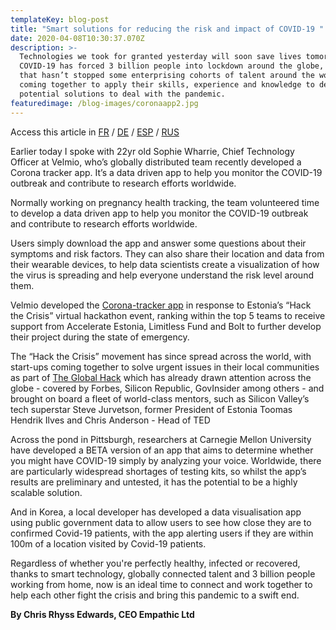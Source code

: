 ```yaml
---
templateKey: blog-post
title: "Smart solutions for reducing the risk and impact of COVID-19 "
date: 2020-04-08T10:30:37.070Z
description: >-
  Technologies we took for granted yesterday will soon save lives tomorrow.
  COVID-19 has forced 3 billion people into lockdown around the globe, but even
  that hasn’t stopped some enterprising cohorts of talent around the world from
  coming together to apply their skills, experience and knowledge to developing
  potential solutions to deal with the pandemic.
featuredimage: /blog-images/coronaapp2.jpg
---
```


Access this article in [FR](https://docs.google.com/document/d/1X9QnMpUmTlZe8tPuJ0FEDI9j92TUElQ8UF8eWhsaTTQ/edit) / [DE](https://docs.google.com/document/d/1ldZEFb4-6BTGTYNNEkKZXgjjmOubgkCTyVCXuerKKPg/edit) / [ESP](https://docs.google.com/document/d/1o2PNUqa-XNoKyT7Q4mQULvjGCD-wJ26vD1MvZpgZ1Gs/edit) / [RUS](https://drive.google.com/drive/folders/1ekE5UBAWwva5409ZjfYMVMUIrVsoK-2k)

Earlier today I spoke with 22yr old Sophie Wharrie, Chief Technology Officer at Velmio, who’s globally distributed team recently developed a Corona tracker app. It’s a data driven app to help you monitor the COVID-19 outbreak and contribute to research efforts worldwide.

Normally working on pregnancy health tracking, the team volunteered time to develop a data driven app to help you monitor the COVID-19 outbreak and contribute to research efforts worldwide.

Users simply download the app and answer some questions about their symptoms and risk factors. They can also share their location and data from their wearable devices, to help data scientists create a visualization of how the virus is spreading and help everyone understand the risk level around them.

Velmio developed the [Corona-tracker app](https://www.velmio.com/corona-tracker) in response to Estonia’s “Hack the Crisis” virtual hackathon event, ranking within the top 5 teams to receive support from Accelerate Estonia, Limitless Fund and Bolt to further develop their project during the state of emergency.

The “Hack the Crisis” movement has since spread across the world, with start-ups coming together to solve urgent issues in their local communities as part of [The Global Hack](https://theglobalhack.com/) which has already drawn attention across the globe - covered by Forbes, Silicon Republic, GovInsider among others - and brought on board a fleet of world-class mentors, such as Silicon Valley’s tech superstar Steve Jurvetson, former President of Estonia Toomas Hendrik Ilves and Chris Anderson - Head of TED

Across the pond in Pittsburgh, researchers at Carnegie Mellon University have developed a BETA version of an app that aims to determine whether you might have COVID-19 simply by analyzing your voice. Worldwide, there are particularly widespread shortages of testing kits, so whilst the app’s results are preliminary and untested, it has the potential to be a highly scalable solution.

And in Korea, a local developer has developed a data visualisation app using public government data to allow users to see how close they are to confirmed Covid-19 patients, with the app alerting users if they are within 100m of a location visited by Covid-19 patients.

Regardless of whether you're perfectly healthy, infected or recovered, thanks to smart technology, globally connected talent and 3 billion people working from home, now is an ideal time to connect and work together to help each other fight the crisis and bring this pandemic to a swift end.

**By Chris Rhyss Edwards, CEO Empathic Ltd**
